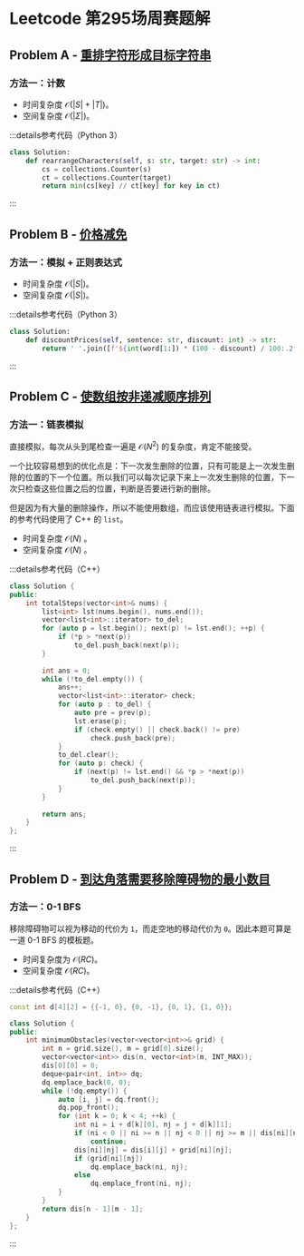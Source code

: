 # Leetcode 第295场周赛题解

## Problem A - [重排字符形成目标字符串](https://leetcode.cn/problems/rearrange-characters-to-make-target-string/)

### 方法一：计数

- 时间复杂度 $\mathcal{O}(|S|+|T|)$。
- 空间复杂度 $\mathcal{O}(|\Sigma|)$。

:::details参考代码（Python 3）

```python
class Solution:
    def rearrangeCharacters(self, s: str, target: str) -> int:
        cs = collections.Counter(s)
        ct = collections.Counter(target)
        return min(cs[key] // ct[key] for key in ct)
```

:::

## Problem B - [价格减免](https://leetcode.cn/problems/apply-discount-to-prices/)

### 方法一：模拟 + 正则表达式

- 时间复杂度 $\mathcal{O}(|S|)$。
- 空间复杂度 $\mathcal{O}(|S|)$。

:::details参考代码（Python 3）

```python
class Solution:
    def discountPrices(self, sentence: str, discount: int) -> str:
        return ' '.join([f'${int(word[1:]) * (100 - discount) / 100:.2f}' if re.fullmatch(r'\$[1-9]\d*', word) else word for word in sentence.split()])
```

:::

## Problem C - [使数组按非递减顺序排列](https://leetcode.cn/problems/steps-to-make-array-non-decreasing/)

### 方法一：链表模拟

直接模拟，每次从头到尾检查一遍是 $\mathcal{O}(N^2)$ 的复杂度，肯定不能接受。

一个比较容易想到的优化点是：下一次发生删除的位置，只有可能是上一次发生删除的位置的下一个位置。所以我们可以每次记录下来上一次发生删除的位置，下一次只检查这些位置之后的位置，判断是否要进行新的删除。

但是因为有大量的删除操作，所以不能使用数组，而应该使用链表进行模拟。下面的参考代码使用了 C++ 的 `list`。

- 时间复杂度 $\mathcal{O}(N)$ 。
- 空间复杂度 $\mathcal{O}(N)$ 。

:::details参考代码（C++）

```cpp
class Solution {
public:
    int totalSteps(vector<int>& nums) {
        list<int> lst(nums.begin(), nums.end());
        vector<list<int>::iterator> to_del;
        for (auto p = lst.begin(); next(p) != lst.end(); ++p) {
            if (*p > *next(p))
                to_del.push_back(next(p));
        }
        
        int ans = 0;
        while (!to_del.empty()) {
            ans++;
            vector<list<int>::iterator> check;
            for (auto p : to_del) {
                auto pre = prev(p);
                lst.erase(p);
                if (check.empty() || check.back() != pre)
                    check.push_back(pre);
            }
            to_del.clear();
            for (auto p: check) {
                if (next(p) != lst.end() && *p > *next(p))
                    to_del.push_back(next(p));
            }
        }
        
        return ans;
    }
};
```

:::

## Problem D - [到达角落需要移除障碍物的最小数目](https://leetcode.cn/problems/minimum-obstacle-removal-to-reach-corner/)

### 方法一：0-1 BFS

移除障碍物可以视为移动的代价为 `1`，而走空地的移动代价为 `0`。因此本题可算是一道 0-1 BFS 的模板题。

- 时间复杂度为 $\mathcal{O}(RC)$。
- 空间复杂度 $\mathcal{O}(RC)$。

:::details参考代码（C++）

```cpp
const int d[4][2] = {{-1, 0}, {0, -1}, {0, 1}, {1, 0}};

class Solution {
public:
    int minimumObstacles(vector<vector<int>>& grid) {
        int n = grid.size(), m = grid[0].size();
        vector<vector<int>> dis(n, vector<int>(m, INT_MAX));
        dis[0][0] = 0;
        deque<pair<int, int>> dq;
        dq.emplace_back(0, 0);
        while (!dq.empty()) {
            auto [i, j] = dq.front();
            dq.pop_front();
            for (int k = 0; k < 4; ++k) {
                int ni = i + d[k][0], nj = j + d[k][1];
                if (ni < 0 || ni >= n || nj < 0 || nj >= m || dis[ni][nj] < INT_MAX)
                    continue;
                dis[ni][nj] = dis[i][j] + grid[ni][nj];
                if (grid[ni][nj])
                    dq.emplace_back(ni, nj);
                else
                    dq.emplace_front(ni, nj);
            }
        }
        return dis[n - 1][m - 1];
    }
};
```

:::
